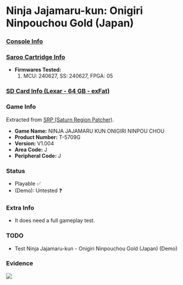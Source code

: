 # Ninja Jajamaru-kun: Onigiri Ninpouchou Gold (Japan)

### [Console Info](../../../../Info/Consoles/VA13/README.md)

### [Saroo Cartridge Info](../../../../Info/Cartridges/RetroGameParadiseStore/1.32F/README.md)

- <b>Firmwares Tested:</b>
  1. MCU: 240627, SS: 240627, FPGA: 05

### [SD Card Info (Lexar - 64 GB - exFat)](../../../../Info/SdCards/Lexar/64GB/exfat/README.md)

### Game Info

Extracted from [SRP (Saturn Region Patcher)](https://segaxtreme.net/resources/saturn-region-patcher.81/download).

- <b>Game Name:</b> NINJA JAJAMARU KUN ONIGIRI NINPOU CHOU
- <b>Product Number:</b> T-5709G
- <b>Version:</b> V1.004
- <b>Area Code:</b> J
- <b>Peripheral Code:</b> J

### Status

- Playable :white_check_mark:
- (Demo): Untested :question:

### Extra Info

- It does need a full gameplay test.

### TODO

- Test Ninja Jajamaru-kun - Onigiri Ninpouchou Gold (Japan) (Demo)

### Evidence

[![](https://img.youtube.com/vi/En0TkTbAp1M/0.jpg)](https://www.youtube.com/watch?v=En0TkTbAp1M)
